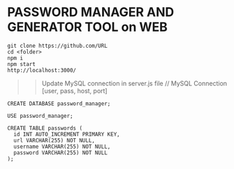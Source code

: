 # PASSWORD MANAGER AND GENERATOR TOOL on WEB

```
git clone https://github.com/URL
cd <folder>
npm i 
npm start
http://localhost:3000/
```



>> Update MySQL connection in server.js file
// MySQL Connection [user, pass, host, port]

```
CREATE DATABASE password_manager;

USE password_manager;

CREATE TABLE passwords (
  id INT AUTO_INCREMENT PRIMARY KEY,
  url VARCHAR(255) NOT NULL,
  username VARCHAR(255) NOT NULL,
  password VARCHAR(255) NOT NULL
);
```